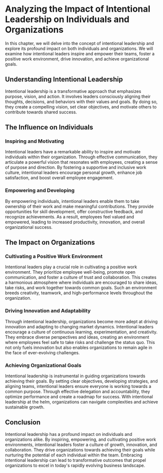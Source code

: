 Analyzing the Impact of Intentional Leadership on Individuals and Organizations
========================================================================================

In this chapter, we will delve into the concept of intentional leadership and explore its profound impact on both individuals and organizations. We will examine how intentional leaders inspire and empower their teams, foster a positive work environment, drive innovation, and achieve organizational goals.

Understanding Intentional Leadership
------------------------------------

Intentional leadership is a transformative approach that emphasizes purpose, vision, and action. It involves leaders consciously aligning their thoughts, decisions, and behaviors with their values and goals. By doing so, they create a compelling vision, set clear objectives, and motivate others to contribute towards shared success.

The Influence on Individuals
----------------------------

### Inspiring and Motivating

Intentional leaders have a remarkable ability to inspire and motivate individuals within their organization. Through effective communication, they articulate a powerful vision that resonates with employees, creating a sense of purpose and direction. By fostering a supportive and inclusive work culture, intentional leaders encourage personal growth, enhance job satisfaction, and boost overall employee engagement.

### Empowering and Developing

By empowering individuals, intentional leaders enable them to take ownership of their work and make meaningful contributions. They provide opportunities for skill development, offer constructive feedback, and recognize achievements. As a result, employees feel valued and empowered, leading to increased productivity, innovation, and overall organizational success.

The Impact on Organizations
---------------------------

### Cultivating a Positive Work Environment

Intentional leaders play a crucial role in cultivating a positive work environment. They prioritize employee well-being, promote open communication, and foster a culture of trust and collaboration. This creates a harmonious atmosphere where individuals are encouraged to share ideas, take risks, and work together towards common goals. Such an environment breeds creativity, teamwork, and high-performance levels throughout the organization.

### Driving Innovation and Adaptability

Through intentional leadership, organizations become more adept at driving innovation and adapting to changing market dynamics. Intentional leaders encourage a culture of continuous learning, experimentation, and creativity. They embrace diverse perspectives and ideas, creating an environment where employees feel safe to take risks and challenge the status quo. This not only fuels innovation but also enables organizations to remain agile in the face of ever-evolving challenges.

### Achieving Organizational Goals

Intentional leadership is instrumental in guiding organizations towards achieving their goals. By setting clear objectives, developing strategies, and aligning teams, intentional leaders ensure everyone is working towards a common purpose. Through effective delegation and accountability, they optimize performance and create a roadmap for success. With intentional leadership at the helm, organizations can navigate complexities and achieve sustainable growth.

Conclusion
----------

Intentional leadership has a profound impact on individuals and organizations alike. By inspiring, empowering, and cultivating positive work environments, intentional leaders foster a culture of growth, innovation, and collaboration. They drive organizations towards achieving their goals while nurturing the potential of each individual within the team. Embracing intentional leadership can lead to transformative outcomes that propel organizations to excel in today's rapidly evolving business landscape.
